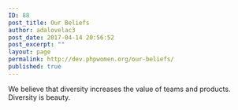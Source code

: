 ```yaml
---
ID: 88
post_title: Our Beliefs
author: adalovelac3
post_date: 2017-04-14 20:56:52
post_excerpt: ""
layout: page
permalink: http://dev.phpwomen.org/our-beliefs/
published: true
---
```

We believe that diversity increases the value of teams and products. Diversity is beauty.
